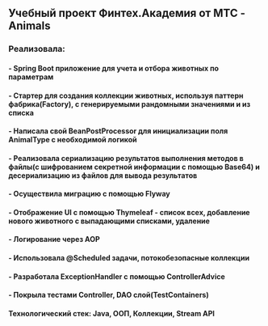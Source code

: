 ## Учебный проект Финтех.Академия от МТС - Animals
### Реализовала:
####  - Spring Boot приложение для учета и отбора животных по параметрам
####  - Стартер для создания коллекции животных, используя паттерн фабрика(Factory), с генерируемыми рандомными значениями и из списка
####  - Написала свой BeanPostProcessor для инициализации поля AnimalType с необходимой логикой
####  - Реализовала сериализацию результатов выполнения методов в файлы(с шифрованием секретной информации с помощью Base64) и десериализацию из файлов для вывода результатов
####  - Осуществила миграцию с помощью Flyway
####  - Отображение UI с помощью Thymeleaf - список всех, добавление нового животного с выпадающими списками, удаление
####  - Логирование через AOP
####  - Использовала @Scheduled задачи, потокобезопасные коллекции
####  - Разработала ExceptionHandler c помощью ControllerAdvice
####  - Покрыла тестами Controller, DAO слой(TestContainers)




#### Технологический стек: Java, ООП, Коллекции, Stream API

